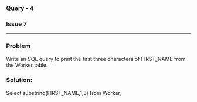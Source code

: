 ### Query - 4

### Issue 7

---

### Problem 

Write an SQL query to print the first three characters of FIRST_NAME from the Worker table.

### Solution:

Select substring(FIRST_NAME,1,3) from Worker;